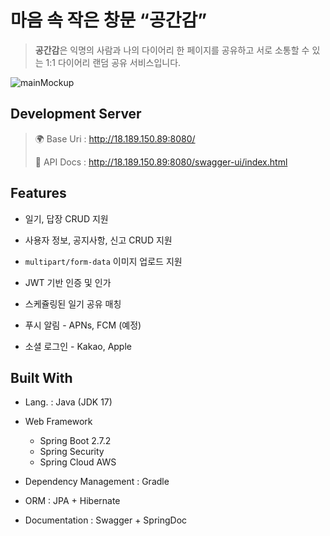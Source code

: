 # 마음 속 작은 창문 “공간감”


> **공간감**은 익명의 사람과 나의 다이어리 한 페이지를 공유하고 서로 소통할 수 있는 1:1 다이어리 랜덤 공유 서비스입니다.

![mainMockup](https://user-images.githubusercontent.com/89574881/158516877-bebf1e86-42fc-474e-abd2-0321773ee7db.jpeg)



## Development Server
> 🌍 Base Uri : http://18.189.150.89:8080/
> 
> 📜 API Docs : http://18.189.150.89:8080/swagger-ui/index.html



## Features

- 일기, 답장 CRUD 지원
- 사용자 정보, 공지사항, 신고 CRUD 지원
- `multipart/form-data` 이미지 업로드 지원
- JWT 기반 인증 및 인가
- 스케쥴링된 일기 공유 매칭
- 푸시 알림 - APNs, FCM (예정)

- 소셜 로그인 - Kakao, Apple



## Built With

- Lang. : Java (JDK 17)
- Web Framework
  - Spring Boot 2.7.2
  - Spring Security
  - Spring Cloud AWS

- Dependency Management : Gradle
- ORM : JPA + Hibernate
- Documentation : Swagger + SpringDoc
